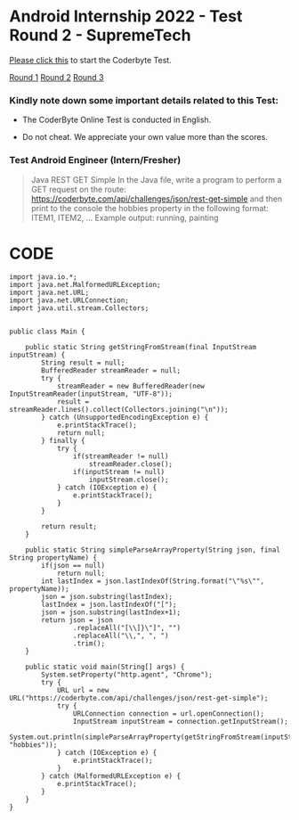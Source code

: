 # Android Internship 2022 - Test Round 2 - SupremeTech

[Please click this](https://coderbyte.com/sl-candidate?promo=supremetechcoltd-j377u:algorithm-assessment-1vp6bd6z2l) to start the Coderbyte Test.

[Round 1](https://github.com/Vanquan99/TestRound-SupremeTech)
[Round 2](https://github.com/Vanquan99/TestRound2-SupremeTech)
[Round 3](https://github.com/Vanquan99/TestRound3-SupremeTech)

### Kindly note down some important details related to this Test:

- The CoderByte Online Test is conducted in English.

- Do not cheat. We appreciate your own value more than the scores.

### Test Android Engineer (Intern/Fresher)
>Java REST GET Simple
In the Java file, write a program to perform a GET request on the route: 
https://coderbyte.com/api/challenges/json/rest-get-simple
and then print to the console the hobbies property in the following format:
ITEM1, ITEM2, ...
Example output:
running, painting

# CODE
```
import java.io.*;
import java.net.MalformedURLException;
import java.net.URL;
import java.net.URLConnection;
import java.util.stream.Collectors;


public class Main {

    public static String getStringFromStream(final InputStream inputStream) {
        String result = null;
        BufferedReader streamReader = null;
        try {
            streamReader = new BufferedReader(new InputStreamReader(inputStream, "UTF-8"));
            result = streamReader.lines().collect(Collectors.joining("\n"));
        } catch (UnsupportedEncodingException e) {
            e.printStackTrace();
            return null;
        } finally {
            try {
                if(streamReader != null) 
                    streamReader.close();
                if(inputStream != null)
                    inputStream.close();
            } catch (IOException e) {
                e.printStackTrace();
            }
        }

        return result;
    }

    public static String simpleParseArrayProperty(String json, final String propertyName) {
        if(json == null)
            return null;
        int lastIndex = json.lastIndexOf(String.format("\"%s\"", propertyName));
        json = json.substring(lastIndex);
        lastIndex = json.lastIndexOf("[");
        json = json.substring(lastIndex+1);
        return json = json
                .replaceAll("[\\]}\"]", "")
                .replaceAll("\\,", ", ")
                .trim();
    }

    public static void main(String[] args) {
        System.setProperty("http.agent", "Chrome");
        try {
            URL url = new URL("https://coderbyte.com/api/challenges/json/rest-get-simple");
            try {
                URLConnection connection = url.openConnection();
                InputStream inputStream = connection.getInputStream();
                System.out.println(simpleParseArrayProperty(getStringFromStream(inputStream), "hobbies"));
            } catch (IOException e) {
                e.printStackTrace();
            }
        } catch (MalformedURLException e) {
            e.printStackTrace();
        }
    }
}
```

